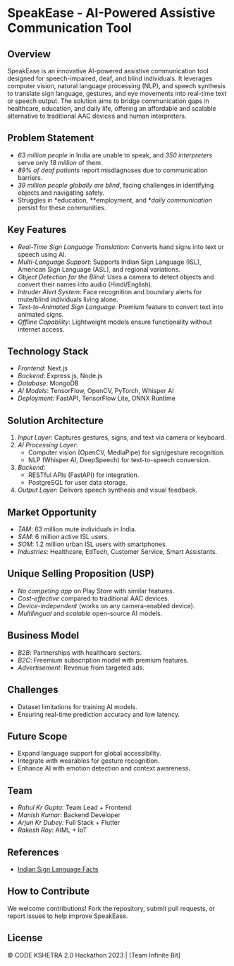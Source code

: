 # SpeakEase - AI-Powered Assistive Communication Tool

## Overview
SpeakEase is an innovative AI-powered assistive communication tool designed for speech-impaired, deaf, and blind individuals. It leverages computer vision, natural language processing (NLP), and speech synthesis to translate sign language, gestures, and eye movements into real-time text or speech output. The solution aims to bridge communication gaps in healthcare, education, and daily life, offering an affordable and scalable alternative to traditional AAC devices and human interpreters.

## Problem Statement
- *63 million people* in India are unable to speak, and *350 interpreters* serve only *18 million* of them.
- *89% of deaf patients* report misdiagnoses due to communication barriers.
- *39 million people globally are blind*, facing challenges in identifying objects and navigating safely.
- Struggles in *education, **employment, and **daily communication* persist for these communities.

## Key Features
- *Real-Time Sign Language Translation*: Converts hand signs into text or speech using AI.
- *Multi-Language Support*: Supports Indian Sign Language (ISL), American Sign Language (ASL), and regional variations.
- *Object Detection for the Blind*: Uses a camera to detect objects and convert their names into audio (Hindi/English).
- *Intruder Alert System*: Face recognition and boundary alerts for mute/blind individuals living alone.
- *Text-to-Animated Sign Language*: Premium feature to convert text into animated signs.
- *Offline Capability*: Lightweight models ensure functionality without internet access.

## Technology Stack
- *Frontend*: Next.js  
- *Backend*: Express.js, Node.js  
- *Database*: MongoDB  
- *AI Models*: TensorFlow, OpenCV, PyTorch, Whisper AI  
- *Deployment*: FastAPI, TensorFlow Lite, ONNX Runtime  

## Solution Architecture
1. *Input Layer*: Captures gestures, signs, and text via camera or keyboard.
2. *AI Processing Layer*:  
   - Computer vision (OpenCV, MediaPipe) for sign/gesture recognition.  
   - NLP (Whisper AI, DeepSpeech) for text-to-speech conversion.  
3. *Backend*:  
   - RESTful APIs (FastAPI) for integration.  
   - PostgreSQL for user data storage.  
4. *Output Layer*: Delivers speech synthesis and visual feedback.  

## Market Opportunity
- *TAM*: 63 million mute individuals in India.  
- *SAM*: 6 million active ISL users.  
- *SOM*: 1.2 million urban ISL users with smartphones.  
- *Industries*: Healthcare, EdTech, Customer Service, Smart Assistants.  

## Unique Selling Proposition (USP)
- *No competing app* on Play Store with similar features.  
- *Cost-effective* compared to traditional AAC devices.  
- *Device-independent* (works on any camera-enabled device).  
- *Multilingual* and *scalable* open-source AI models.  

## Business Model
- *B2B*: Partnerships with healthcare sectors.  
- *B2C*: Freemium subscription model with premium features.  
- *Advertisement*: Revenue from targeted ads.  

## Challenges
- Dataset limitations for training AI models.  
- Ensuring real-time prediction accuracy and low latency.  

## Future Scope
- Expand language support for global accessibility.  
- Integrate with wearables for gesture recognition.  
- Enhance AI with emotion detection and context awareness.  

## Team
- *Rahul Kr Gupta*: Team Lead + Frontend  
- *Manish Kumar*: Backend Developer  
- *Arjun Kr Dubey*: Full Stack + Flutter  
- *Rakesh Roy*: AIML + IoT  

## References
- [Indian Sign Language Facts](https://www.linkedin.com/pulse/indian-sign-language-facts-amil-gautam)  

## How to Contribute
We welcome contributions! Fork the repository, submit pull requests, or report issues to help improve SpeakEase.  

## License
© CODE KSHETRA 2.0 Hackathon 2023 | [Team Infinite Bit]  
